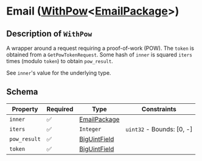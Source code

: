 # Email ([WithPow](../pow/WithPow.md)\<[EmailPackage](../email/EmailPackage.md)\>)

## Description of `WithPow`
A wrapper around a request requiring a proof-of-work (POW). The `token` is obtained from a
`GetPowTokenRequest`. Some hash of `inner` is squared `iters` times (modulo `token`) to obtain
`pow_result`.

See `inner`'s value for the underlying type.

## Schema

| Property | Required | Type | Constraints |
| --- | --- | --- | --- |
| `inner` | ✅ | [EmailPackage](../email/EmailPackage.md) |     | 
| `iters` | ✅ | `Integer` | `uint32` - Bounds: [0, -] | 
| `pow_result` | ✅ | [BigUintField](../fields/big_uint/BigUintField.md) |     | 
| `token` | ✅ | [BigUintField](../fields/big_uint/BigUintField.md) |     | 


